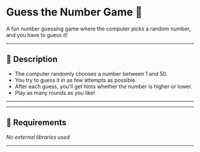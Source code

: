 # Guess the Number Game 🎯  

A fun number guessing game where the computer picks a random number, and you have to guess it!

---

## 📜 Description  
- The computer randomly chooses a number between 1 and 50.  
- You try to guess it in as few attempts as possible.  
- After each guess, you'll get hints whether the number is higher or lower.  
- Play as many rounds as you like!  

---

---

## 📂 Requirements  
_No external libraries used_  

---
